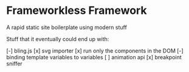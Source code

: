 # Frameworkless Framework

A rapid static site boilerplate using modern stuff

Stuff that it eventually could end up with:

[-] bling.js
[x] svg importer
[x] run only the components in the DOM
[-] binding template variables to variables
[ ] animation api
[x] breakpoint sniffer
